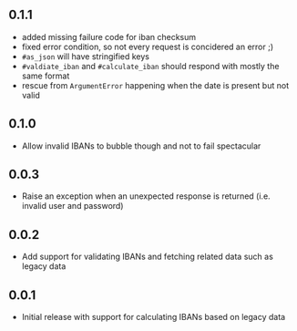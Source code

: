 0.1.1
-----

* added missing failure code for iban checksum
* fixed error condition, so not every request is concidered an error ;)
* `#as_json` will have stringified keys
* `#valdiate_iban` and `#calculate_iban` should respond with mostly the same format
* rescue from `ArgumentError` happening when the date is present but not valid

0.1.0
-----

* Allow invalid IBANs to bubble though and not to fail spectacular

0.0.3
-----

* Raise an exception when an unexpected response is returned (i.e. invalid user and password)

0.0.2
-----

* Add support for validating IBANs and fetching related data such as legacy data

0.0.1
-----

* Initial release with support for calculating IBANs based on legacy data
